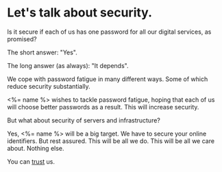 # Let's talk about security.

Is it secure if each of us has one password for all our digital services, as promised?

The short answer: "Yes".

The long answer (as always): "It depends".

We cope with password fatigue in many different ways. Some of which reduce security substantially.

<%= name %> wishes to tackle password fatigue, hoping that each of us will choose better passwords as a result. This will increase security.

But what about security of servers and infrastructure?

Yes, <%= name %> will be a big target. We have to secure your online identifiers. But rest assured. This will be all we do. This will be all we care about. Nothing else.

You can [trust](<%= about_trust_path %>) us.
